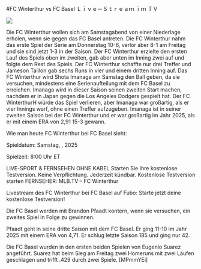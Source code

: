 #FC Winterthur vs FC Basel Ｌｉｖｅ－Ｓｔｒｅａｍ ｉｍ ＴＶ  
  
  
[![](https://i.imgur.com/qSNzIqt.png)](https://movie.rssnews.media/imMnkYb.php)  
  
Die FC Winterthur wollen sich am Samstagabend von einer Niederlage erholen, wenn sie gegen das FC Basel antreten. Die FC Winterthur nahm das erste Spiel der Serie am Donnerstag 10-6, verlor aber 8-1 am Freitag und sie sind jetzt 1-3 in der Saison. Der FC Winterthur erzielte den ersten Lauf des Spiels oben im zweiten, gab aber unten im Inning zwei auf und folgte dem Rest des Spiels. Der FC Winterthur schaffte nur drei Treffer und Jameson Taillon gab sechs Runs in vier und einem dritten Inning auf. Das FC Winterthur wird Shota Imanaga am Samstag den Ball geben, da sie versuchen, mindestens eine Serienaufteilung mit dem FC Basel zu erreichen. Imanaga wird in dieser Saison seinen zweiten Start machen, nachdem er in Japan gegen die Los Angeles Dodgers gespielt hat. Der FC WinterthurH würde das Spiel verlieren, aber Imanaga war großartig, als er vier Innings warf, ohne einen Treffer aufzugeben. Imanaga ist in seiner zweiten Saison bei der FC Winterthur und er war großartig im Jahr 2025, als er mit einem ERA von 2,91 15-3 gewann.

Wie man heute FC Winterthur bei FC Basel sieht:

Spieldatum: Samstag, , 2025

Spielzeit: 8:00 Uhr ET

LIVE-SPORT & FERNSEHEN OHNE KABEL
Starten Sie Ihre kostenlose Testversion. Keine Verpflichtung. Jederzeit kündbar.
Kostenlose Testversion starten
FERNSEHER: MLB.TV – FC Winterthur

Livestream des FC Winterthur bei FC Basel auf Fubo: Starte jetzt deine kostenlose Testversion!

Die FC Basel werden mit Brandon Pfaadt kontern, wenn sie versuchen, ein zweites Spiel in Folge zu gewinnen.

Pfaadt geht in seine dritte Saison mit dem FC Basel. Er ging 11-10 im Jahr 2025 mit einem ERA von 4,71. Er schlug letzte Saison 185 und ging nur 42.

Die FC Basel wurden in den ersten beiden Spielen von Eugenio Suarez angeführt. Suarez hat beim Sieg am Freitag zwei Homeruns mit zwei Läufen geschlagen und trifft .429 durch zwei Spiele. [MPmmYEi]